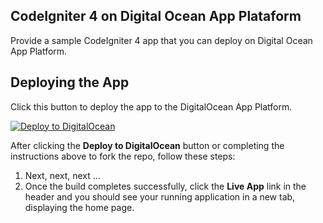 ## CodeIgniter 4 on Digital Ocean App Plataform

Provide a sample CodeIgniter 4 app that you can deploy on Digital Ocean App Platform. 

## Deploying the App

Click this button to deploy the app to the DigitalOcean App Platform. 

[![Deploy to DigitalOcean](https://www.deploytodo.com/do-btn-blue.svg)](https://cloud.digitalocean.com/apps/new?repo=https://github.com/onovaes/ci4_app_plataform/tree/master&refcode=c2dbff297295)

After clicking the **Deploy to DigitalOcean** button or completing the instructions above to fork the repo, follow these steps:

1. Next, next, next ...
1. Once the build completes successfully, click the **Live App** link in the header and you should see your running application in a new tab, displaying the home page.
